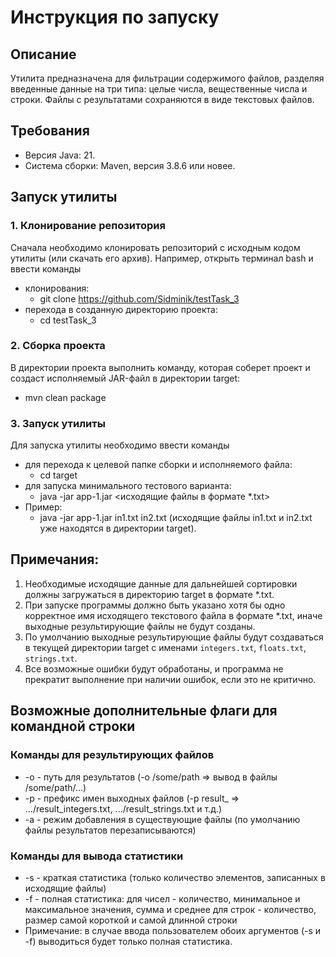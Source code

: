 # Инструкция по запуску

## Описание
Утилита предназначена для фильтрации содержимого файлов, разделяя введенные данные на три типа: 
целые числа, вещественные числа и строки. Файлы с результатами сохраняются в виде текстовых файлов.

## Требования
- Версия Java: 21.
- Система сборки: Maven, версия 3.8.6 или новее.
  
## Запуск утилиты
### 1. Клонирование репозитория
Сначала необходимо клонировать репозиторий с исходным кодом утилиты (или скачать его архив). 
Например, открыть терминал bash и ввести команды
- клонирования:
	- git clone https://github.com/Sidminik/testTask_3
- перехода в созданную директорию проекта:
	- cd testTask_3
  
### 2. Сборка проекта
В директории проекта выполнить команду, которая соберет проект и создаст исполняемый JAR-файл в директории target:
- mvn clean package

### 3. Запуск утилиты
Для запуска утилиты необходимо ввести команды
- для перехода к целевой папке сборки и исполняемого файла:
	- cd target
- для запуска минимального тестового варианта:
	- java -jar app-1.jar <исходящие файлы в формате *.txt>
- Пример:
	- java -jar app-1.jar in1.txt in2.txt 
(исходящие файлы in1.txt и in2.txt уже находятся в директории target).

## Примечания:
1. Необходимые исходящие данные для дальнейшей сортировки должны загружаться в директорию target в формате *.txt.
2. При запуске программы должно быть указано хотя бы одно корректное имя исходящего текстового файла в формате *.txt,
иначе выходные результирующие файлы не будут созданы.
3. По умолчанию выходные результирующие файлы будут создаваться в текущей директории target с именами 
`integers.txt`, `floats.txt`, `strings.txt`.
4. Все возможные ошибки будут обработаны, и программа не прекратит выполнение при наличии ошибок, 
если это не критично.

## Возможные дополнительные флаги для командной строки
### Команды для результирующих файлов
- -o - путь для результатов (-o /some/path => вывод в файлы /some/path/...)
- -p - префикс имен выходных файлов (-p result_ => .../result_integers.txt, .../result_strings.txt и т.д.)
- -a - режим добавления в существующие файлы (по умолчанию файлы результатов перезаписываются)

### Команды для вывода статистики
- -s - краткая статистика (только количество элементов, записанных в исходящие файлы)
- -f - полная статистика:
	для чисел - количество, минимальное и максимальное значения, сумма и среднее
	для строк - количество, размер самой короткой и самой длинной строки
- Примечание: в случае ввода пользователем обоих аргументов (-s и -f) выводиться будет только полная статистика.


  



